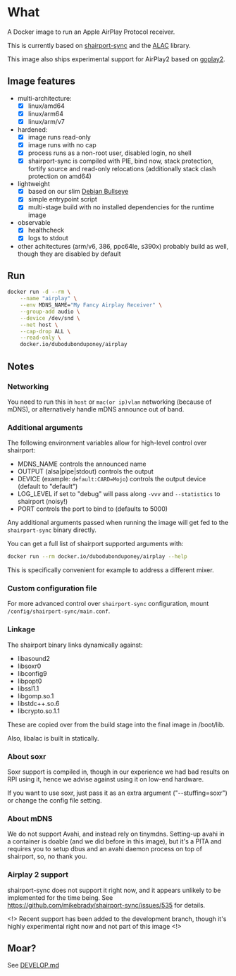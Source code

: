 # What

A Docker image to run an Apple AirPlay Protocol receiver.

This is currently based on [shairport-sync](https://github.com/mikebrady/shairport-sync) and the [ALAC](https://github.com/mikebrady/alac) library.

This image also ships experimental support for AirPlay2 based on [goplay2](https://github.com/openairplay/goplay2).

## Image features

* multi-architecture:
  * [x] linux/amd64
  * [x] linux/arm64
  * [x] linux/arm/v7
* hardened:
  * [x] image runs read-only
  * [x] image runs with no cap
  * [x] process runs as a non-root user, disabled login, no shell
  * [x] shairport-sync is compiled with PIE, bind now, stack protection, fortify source and read-only relocations (additionally stack clash protection on amd64)
* lightweight
  * [x] based on our slim [Debian Bullseye](https://github.com/dubo-dubon-duponey/docker-debian)
  * [x] simple entrypoint script
  * [x] multi-stage build with no installed dependencies for the runtime image
* observable
  * [x] healthcheck
  * [x] logs to stdout
* other achitectures (arm/v6, 386, ppc64le, s390x) probably build as well, though they are disabled by default

## Run

```bash
docker run -d --rm \
    --name "airplay" \
    --env MDNS_NAME="My Fancy Airplay Receiver" \
    --group-add audio \
    --device /dev/snd \
    --net host \
    --cap-drop ALL \
    --read-only \
    docker.io/dubodubonduponey/airplay
```

## Notes

### Networking

You need to run this in `host` or `mac(or ip)vlan` networking (because of mDNS), or alternatively
handle mDNS announce out of band.

### Additional arguments

The following environment variables allow for high-level control over shairport:

* MDNS_NAME controls the announced name
* OUTPUT (alsa|pipe|stdout) controls the output
* DEVICE (example: `default:CARD=Mojo`) controls the output device (default to "default")
* LOG_LEVEL if set to "debug" will pass along `-vvv` and `--statistics` to shairport (noisy!)
* PORT controls the port to bind to (defaults to 5000)
<!--
* _EXPERIMENTAL_AIRPLAY_VERSION if set to 2 will use goplay instead of shairport (this is widely experimental and not guaranteed to do anything useful)
-->

Any additional arguments passed when running the image will get fed to the `shairport-sync` binary directly.

You can get a full list of shairport supported arguments with:

```bash
docker run --rm docker.io/dubodubonduponey/airplay --help
```

This is specifically convenient for example to address a different mixer.

### Custom configuration file

For more advanced control over `shairport-sync` configuration, mount `/config/shairport-sync/main.conf`.

### Linkage

The shairport binary links dynamically against:
* libasound2
* libsoxr0
* libconfig9
* libpopt0
* libssl1.1
* libgomp.so.1
* libstdc++.so.6
* libcrypto.so.1.1

These are copied over from the build stage into the final image in /boot/lib.

Also, libalac is built in statically.

### About soxr

Soxr support is compiled in, though in our experience we had bad results on RPI using it, hence
we advise against using it on low-end hardware.

If you want to use soxr, just pass it as an extra argument ("--stuffing=soxr") or change the config file
 setting.

### About mDNS

We do not support Avahi, and instead rely on tinymdns.
Setting-up avahi in a container is doable (and we did before in this image), but it's a PITA and
requires you to setup dbus and an avahi daemon process on top of shairport, so, no thank you.

### Airplay 2 support

shairport-sync does not support it right now, and it appears unlikely to be implemented for the time being.
See https://github.com/mikebrady/shairport-sync/issues/535 for details.

<!> Recent support has been added to the development branch, though it's highly experimental right now and not part of this image <!>

<!--
If you set _EXPERIMENTAL_AIRPLAY_VERSION=2, goplay2 is used instead of shairport-sync.

Caveats:
* this is largely experimental at this point, and probably buggy
* goplay2 ignores the following: OUTPUT and PORT
* goplay2 does require capability NET_BIND_SERVICE to work properly
* goplay2 requires pulseaudio to be installed in the runtime image
* goplay2 is not compiled the way it should, and has a number of issues:
  * it will create its configuration and write data under the current working directory
  * config and data are mixed in the same location

To start goplay2:

```bash
docker run -d --rm \
--env _EXPERIMENTAL_AIRPLAY_VERSION=2 \
--name "airplay2" \
--env MDNS_NAME="My Fancy Airplay 2 Receiver" \
--group-add audio \
--device /dev/snd \
--net host \
--cap-drop ALL \
--cap-add NET_BIND_SERVICE \
--read-only \
docker.io/dubodubonduponey/airplay
```

If you need to use a non-default alsa device, pass the extra DEVICE env variable (example: `--env DEVICE=default:CARD=Qutest`).
-->

## Moar?

See [DEVELOP.md](DEVELOP.md)
